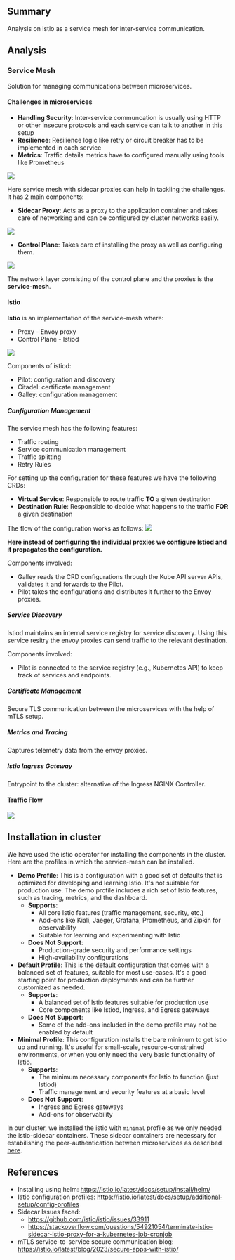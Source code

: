 ## Summary
Analysis on istio as a service mesh for inter-service communication.

## Analysis

### Service Mesh
Solution for managing communications between microservices.

#### Challenges in microservices
- **Handling Security**: Inter-service communcation is usually using HTTP or other insecure protocols and each service can talk to another in this setup
- **Resilience**: Resilience logic like retry or circuit breaker has to be implemented in each service
- **Metrics**: Traffic details metrics have to configured manually using tools like Prometheus

![](./images/challenges.png)

Here service mesh with sidecar proxies can help in tackling the challenges. It has 2 main components:

- **Sidecar Proxy**: Acts as a proxy to the application container and takes care of networking and can be configured by cluster networks easily.

![](./images/sidecar-proxy.png)

- **Control Plane**: Takes care of installing the proxy as well as configuring them.

![](./images/control-plane.png)

The network layer consisting of the control plane and the proxies is the **service-mesh**.

#### Istio
**Istio** is an implementation of the service-mesh where:
- Proxy - Envoy proxy
- Control Plane - Istiod

![](./images/istio-architecture.png)

Components of istiod:
- Pilot: configuration and discovery
- Citadel: certificate management
- Galley: configuration management

##### Configuration Management

The service mesh has the following features:
- Traffic routing
- Service communication management
- Traffic splitting
- Retry Rules

For setting up the configuration for these features we have the following CRDs:
- **Virtual Service**: Responsible to route traffic **TO** a given destination
- **Destination Rule**: Responsible to decide what happens to the traffic **FOR** a given destination

The flow of the configuration works as follows:
![](./images/configuration-flow.png)

**Here instead of configuring the individual proxies we configure Istiod and it propagates the configuration.**

Components involved:
- Galley reads the CRD configurations through the Kube API server APIs, validates it and forwards to the Pilot.
- Pilot takes the configurations and distributes it further to the Envoy proxies.

##### Service Discovery
Istiod maintains an internal service registry for service discovery. Using this service resitry the envoy proxies can send traffic to the relevant destination.

Components involved:
- Pilot is connected to the service registry (e.g., Kubernetes API) to keep track of services and endpoints.

##### Certificate Management
Secure TLS communication between the microservices with the help of mTLS setup.

##### Metrics and Tracing
Captures telemetry data from the envoy proxies.

##### Istio Ingress Gateway
Entrypoint to the cluster: alternative of the Ingress NGINX Controller.

#### Traffic Flow
![](./images/traffic-flow.png)

## Installation in cluster
We have used the istio operator for installing the components in the cluster.
Here are the profiles in which the service-mesh can be installed.
- **Demo Profile**: This is a configuration with a good set of defaults that is optimized for developing and learning Istio. It's not suitable for production use. The demo profile includes a rich set of Istio features, such as tracing, metrics, and the dashboard.
  - **Supports**:
    - All core Istio features (traffic management, security, etc.)
    - Add-ons like Kiali, Jaeger, Grafana, Prometheus, and Zipkin for observability
    - Suitable for learning and experimenting with Istio
  - **Does Not Support**:
    - Production-grade security and performance settings
    - High-availability configurations
- **Default Profile**: This is the default configuration that comes with a balanced set of features, suitable for most use-cases. It's a good starting point for production deployments and can be further customized as needed.
  - **Supports**:
    - A balanced set of Istio features suitable for production use
    - Core components like Istiod, Ingress, and Egress gateways
  - **Does Not Support**:
    - Some of the add-ons included in the demo profile may not be enabled by default
- **Minimal Profile**: This configuration installs the bare minimum to get Istio up and running. It's useful for small-scale, resource-constrained environments, or when you only need the very basic functionality of Istio.
  - **Supports**:
    - The minimum necessary components for Istio to function (just Istiod)
    - Traffic management and security features at a basic level
  - **Does Not Support**:
    - Ingress and Egress gateways
    - Add-ons for observability

In our cluster, we installed the istio with `minimal` profile as  we only needed the istio-sidecar containers. These sidecar containers are necessary for estabilishing the peer-authentication between microservices as described [here](./documentation/peer-authentication.md).

## References
- Installing using helm: https://istio.io/latest/docs/setup/install/helm/
- Istio configuration profiles: https://istio.io/latest/docs/setup/additional-setup/config-profiles
- Sidecar Issues faced: 
  - https://github.com/istio/istio/issues/33911
  - https://stackoverflow.com/questions/54921054/terminate-istio-sidecar-istio-proxy-for-a-kubernetes-job-cronjob
- mTLS service-to-service secure communication blog: https://istio.io/latest/blog/2023/secure-apps-with-istio/
